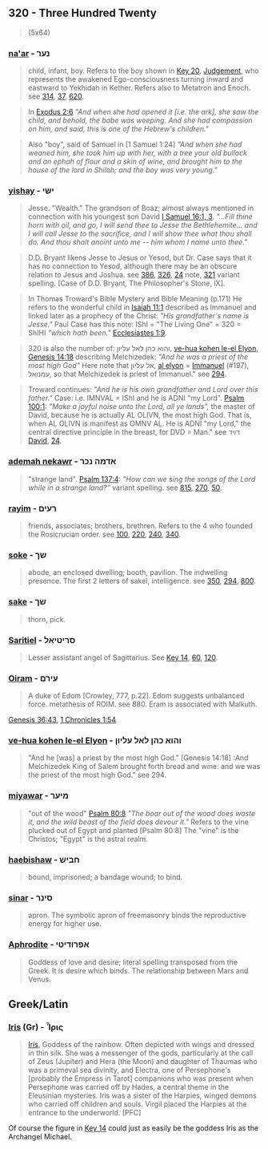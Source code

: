 ## 320 - Three Hundred Twenty
> (5x64)

### [na'ar](/keys/NOR) - נער
> child, infant, boy. Refers to the boy shown in [Key 20](20), [Judgement](/keys/Sh), who represents the awakened Ego-consciousness turning inward and eastward to Yekhidah in Kether. Refers also to Metatron and Enoch. see [314](314), [37](37), [620](620).

> In [Exodus 2:6](http://biblehub.com/exodus/2-6.htm) *"And when she had opened it [i.e. the ark], she saw the child, and behold, the babe was weeping. And she had compassion on him, and said, this is one of the Hebrew's children."*

> Also "boy", said of Samuel in [1 Samuel 1:24] *"And when she had weaned him, she took him up with her, with a tree your old bullock and an ephah of flour and a skin of wine, and brought him to the house of the lord in Shiloh; and the boy was very young."*

### [yishay](/keys/IShI) - ישי
> Jesse. "Wealth." The grandson of Boaz; almost always mentioned in connection with his youngest son David [I Samuel 16:1, 3](http://biblehub.com/esv/1_samuel/16.htm). *"...Fill thine horn with oil, and go, I will send thee to Jesse the Bethlehemite... and I will call Jesse to the sacrifice, and I will show thee what thou shall do. And thou shalt anoint unto me -- him whom I name unto thee."*

> D.D. Bryant likens Jesse to Jesus or Yesod, but Dr. Case says that it has no connection to Yesod, although there may be an obscure relation to Jesus and Joshua. see [386](386), [326](326), [24](24) note, [321](321) variant spelling. [Case of D.D. Bryant, The Philosopher's Stone, IX].

> In Thomas Troward's Bible Mystery and Bible Meaning (p.171) He refers to the wonderful child in [Isaiah 11:1](http://biblehub.com/isaiah/11-1.htm) described as Immanuel and linked later as a prophecy of the Christ: *"His grandfather's name is Jesse."* Paul Case has this note: IShI = "The Living One" = 320 = ShIHI *"which hath been."* [Ecclesiastes 1:9](http://biblehub.com/ecclesiastes/1-9.htm).

> 320 is also the number of: והוא כהן לאל עליון, [ve-hua kohen le-el Elyon](/keys/VHVA.KHN.LAL.OLIVN), [Genesis 14:18](http://biblehub.com/genesis/14-18.htm) describing Melchizedek: *"And he was a priest of the most high God"* Here note that אל עליון, [al elyon](/keys/AL.OLIVN) =  [Immanuel](/keys/OMNVAL) (#197), עמנואל, so that Melchizedek is priest of Immanuel." see [294](294).

> Troward continues: *"And he is his own grandfather and Lord over this father."* Case: i.e. IMNVAL = IShI and he is ADNI "my Lord". [Psalm 100:1](http://biblehub.com/psalms/100-1.htm): *"Make a joyful noise unto the Lord, all ye lands",* the master of David, because he is actually AL OLIVN, the most high God. That is, when AL OLIVN is manifest as OMNV AL. He is ADNI "my Lord," the central directive principle in the breast, for DVD = Man." see דויד [David](/keys/DVID), [24](24).

### [ademah nekawr](/keys/ADMH.NKR) - אדמה נכר
> "strange land". [Psalm 137:4](http://biblehub.com/psalms/137-4.htm): *"How can we sing the songs of the Lord while in a strange land?"* variant spelling. see [815](815), [270](270), [50](50).

### [rayim](/keys/ROIM) - רעים
> friends, associates; brothers, brethren. Refers to the 4 who founded the Rosicrucian order. see [100](100), [220](220), [240](240), [340](340).

### [soke](/keys/ShK) - שך
> abode, an enclosed dwelling; booth, pavilion. The indwelling presence. The first 2 letters of sakel, intelligence. see [350](350), [294](294), [800](800).

### [sake](/keys/ShK) - שך
> thorn, pick.

### [Saritiel](/keys/SRITIAL) - סריטיאל
> Lesser assistant angel of Sagittarius. See [Key 14](14), [60](60), [120](120).

### [Oiram](/keys/OIRM) - עירם
> A duke of Edom [Crowley, 777, p.22]. Edom suggests unbalanced force. metathesis of ROIM. see 880. Eram is associated with Malkuth.

[Genesis 36:43](http://biblehub.com/genesis/36-43.htm), [1 Chronicles 1:54](http://biblehub.com/1_chronicles/1-54.htm)

### [ve-hua kohen le-el Elyon](/keys/VHVA.KHN.LAL.OLIVN) - והוא כהן לאל עליון
> "And he [was] a priest by the most high God." [Genesis 14:18] :And Melchizedek King of Salem brought forth bread and wine: and we was the priest of the most high God." see 294.

### [miyawar](/keys/MIOR) - מיער
> "out of the wood" [Psalm 80:8](http://biblehub.com/psalms/80-8.htm) *"The boar out of the wood does waste it, and the wild beast of the field does devour it."* Refers to the vine plucked out of Egypt and planted [Psalm 80:8] The "vine" is the Christos; "Egypt" is the astral realm.

### [haebishaw](/keys/ChBISh) - חביש
> bound, imprisoned; a bandage wound; to bind.

### [sinar](/keys/SINR) - סינר
> apron. The symbolic apron of freemasonry binds the reproductive energy for higher use.

### [Aphrodite](/keys/APRVDITI) - אפרודיטי
> Goddess of love and desire; literal spelling transposed from the Greek. It is desire which binds. The relationship between Mars and Venus.

## Greek/Latin

### [Iris](/greek?word=iris) (Gr) - Ἶρις
> [Iris](https://en.wikipedia.org/wiki/Iris_(mythology)), Goddess of the rainbow. Often depicted with wings and dressed in thin silk. She was a messenger of the gods, particularly at the call of Zeus (Jupiter) and Hera (the Moon) and daughter of Thaumas who was a primeval sea divinity, and Electra, one of Persephone's [probably the Empress in Tarot] companions who was present when Persephone was carried off by Hades, a central theme in the Eleusinian mysteries. Iris was a sister of the Harpies, winged demons who carried off children and souls. Virgil placed the Harpies at the entrance to the underworld. [PFC]

Of course the figure in [Key 14](14) could just as easily be the goddess Iris as the Archangel Michael.